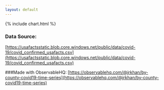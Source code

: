 ```yaml
---
layout: default
---
```

<div class="chart-content">
{% include chart.html %}
</div>

### Data Source:
[https://usafactsstatic.blob.core.windows.net/public/data/covid-19/covid_confirmed_usafacts.csv](https://usafactsstatic.blob.core.windows.net/public/data/covid-19/covid_confirmed_usafacts.csv)

###Made with ObservableHQ: 
[https://observablehq.com/@jrkhan/by-county-covid19-time-series](https://observablehq.com/@jrkhan/by-county-covid19-time-series)
